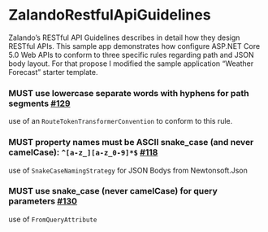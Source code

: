 # ZalandoRestfulApiGuidelines

Zalando’s RESTful API Guidelines describes in detail how they design RESTful APIs. This sample app  demonstrates how configure ASP.NET Core 5.0 Web APIs to conform to three specific rules regarding path and JSON body layout. For that propose I modified the sample application “Weather Forecast” starter template.


### MUST use lowercase separate words with hyphens for path segments [#129](https://opensource.zalando.com/restful-api-guidelines/#129)
use of an `RouteTokenTransformerConvention` to conform to this rule.


### MUST property names must be ASCII snake_case (and never camelCase): `^[a-z_][a-z_0-9]*$` [#118](https://opensource.zalando.com/restful-api-guidelines/#118)
use of `SnakeCaseNamingStrategy` for JSON Bodys from Newtonsoft.Json


### MUST use snake_case (never camelCase) for query parameters [#130](https://opensource.zalando.com/restful-api-guidelines/#130)
use of `FromQueryAttribute`
